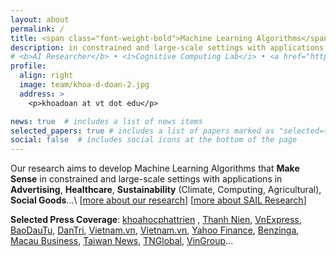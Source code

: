 ```yaml
---
layout: about
permalink: /
title: <span class="font-weight-bold">Machine Learning Algorithms</span> that Make Sense
description: in constrained and large-scale settings with applications in <strong>Advertising</strong>, <strong>Healthcare</strong>, <strong>Sustainability</strong> (Climate, Computing, Agricultural), <strong>Social Goods</strong>...
# <b>AI Researcher</b> • <i>Cognitive Computing Lab</i> • <a href="http://research.baidu.com/">Baidu Research</a> | <b><a href="https://en.wikipedia.org/wiki/M%E1%BB%B9_Tho">Vietnamese</a></b>
profile:
  align: right
  image: team/khoa-d-doan-2.jpg
  address: >
    <p>khoadoan at vt dot edu</p>

news: true  # includes a list of news items
selected_papers: true # includes a list of papers marked as "selected={true}"
social: false  # includes social icons at the bottom of the page
---
```

Our research aims to develop <span class="font-weight-bold">Machine Learning Algorithms</span> that **Make Sense** in constrained and large-scale settings with applications in <strong>Advertising</strong>, <strong>Healthcare</strong>, <strong>Sustainability</strong> (Climate, Computing, Agricultural), <strong>Social Goods</strong>...\\
[[more about our research](research)] [[more about SAIL Research](https://sail-research.com/)]

**Selected Press Coverage**:  [khoahocphattrien](https://khoahocphattrien.vn/cong-nghe/bill-melinda-gates-foundation-tai-tro-cho-vinuni-xay-dung-chatbot-cham-soc-suc-khoe-phu-khoa/20230814063044566p1c859.htm)
, [Thanh Nien](https://thanhnien.vn/du-an-khoa-hoc-viet-nam-duoc-to-chuc-quoc-te-tai-tro-1-trieu-bang-anh-185240608100441358.htm), [VnExpress](https://vnexpress.net/nha-khoa-hoc-viet-gianh-giai-thuong-toan-cau-ve-suc-khoe-4756007.html), [BaoDauTu](https://baodautu.vn/vinuni-gianh-giai-thuong-lon-nhat-tri-gia-1-trieu-bang-anh-trong-cuoc-thi-thu-thach-toan-cau-trinity-d217179.html), [DanTri](https://dantri.com.vn/suc-khoe/vinuni-gianh-giai-thuong-cao-nhat-trong-cuoc-thi-thu-thach-trinity-20240608160801634.htm), [Vietnam.vn](https://www.vietnam.vn/vinuni-gianh-giai-thuong-lon-trong-cuoc-thi-toan-cau/), [Vietnam.vn](https://www.vietnam.vn/vinuni-gianh-giai-thuong-lon-trong-cuoc-thi-toan-cau/), [Yahoo Finance](https://sg.finance.yahoo.com/news/vinuni-won-1-million-global-104000008.html), [Benzinga](https://www.benzinga.com/content/39240305/vinuni-won-1-million-global-grand-prize-in-the-trinity-challenge),  [Macau Business](https://www.macaubusiness.com/vinuni-won-1-million-global-grand-prize-in-the-trinity-challenge/), [Taiwan News](https://www.taiwannews.com.tw/news/5886511), [TNGlobal](https://technode.global/2024/06/25/from-science-fiction-to-reality-how-a-vietnamese-ai-platform-powered-by-human-ingenuity-could-save-millions-of-lives/), [VinGroup](https://www.vingroup.net/tin-tuc-su-kien/bai-viet/3124/vinuni-gianh-giai-thuong-lon-nhat-tri-gia-1-trieu-bang-anh-trong-cuoc-thi-thu-thach-toan-cau-trinity)...



<!-- Here at **MAIL**, We develop computational frameworks that enable existing complex/deep models to be more suitable for practical uses. We focus on improving the following aspects of existing models: (i) training/inference, (ii) realistic assumptions, (iii) algorithmic robustness, and (iv) efficiency in constrained settings. Most of our ML/AI solutions center around large-scale approaches that have low computational complexity and require less human effort. 

[more about our research](research/) -->